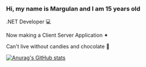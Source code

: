 ### Hi, my name is Margulan and I am 15 years old

.NET Developer 💻

Now making a Client Server Application ✦

Can't live without candies and chocolate 🍩

[![Anurag's GitHub stats](https://github-readme-stats.vercel.app/api?username=mrgln&theme=buefy)](https://github.com/anuraghazra/github-readme-stats)

